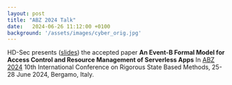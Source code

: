 ```yaml
---
layout: post
title: "ABZ 2024 Talk"
date:   2024-06-26 11:12:00 +0100
background: '/assets/images/cyber_orig.jpg'
---
```

HD-Sec presents (<a href ="">slides</a>) the accepted paper <b>An Event-B Formal Model for Access Control and Resource Management of Serverless Apps</b> In <a href ="https://abz-conf.org/site/2024/"> ABZ 2024</a> 10th International Conference on Rigorous State Based Methods, 25-28 June 2024, Bergamo, Italy.
